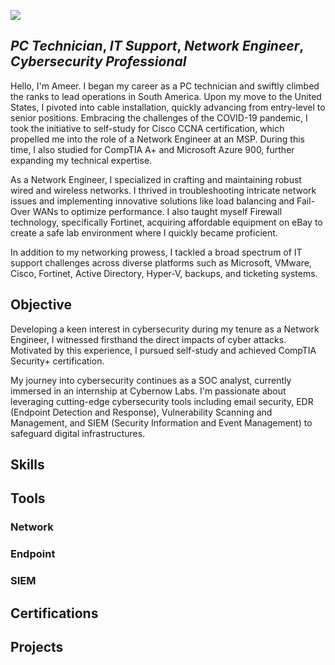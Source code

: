 <a href="https://www.linkedin.com/in/ameer-r-406958205/"><img src="https://img.shields.io/badge/-LinkedIn-0072b1?&style=for-the-badge&logo=linkedin&logoColor=white" /></a>

## *PC Technician*, *IT Support*, *Network Engineer*, *Cybersecurity Professional*

Hello, I'm Ameer. I began my career as a PC technician and swiftly climbed the ranks to lead operations in South America. Upon my move to the United States, I pivoted into cable installation, quickly advancing from entry-level to senior positions. Embracing the challenges of the COVID-19 pandemic, I took the initiative to self-study for Cisco CCNA certification, which propelled me into the role of a Network Engineer at an MSP. During this time, I also studied for CompTIA A+ and Microsoft Azure 900, further expanding my technical expertise.

As a Network Engineer, I specialized in crafting and maintaining robust wired and wireless networks. I thrived in troubleshooting intricate network issues and implementing innovative solutions like load balancing and Fail-Over WANs to optimize performance. I also taught myself Firewall technology, specifically Fortinet, acquiring affordable equipment on eBay to create a safe lab environment where I quickly became proficient.

In addition to my networking prowess, I tackled a broad spectrum of IT support challenges across diverse platforms such as Microsoft, VMware, Cisco, Fortinet, Active Directory, Hyper-V, backups, and ticketing systems.


## Objective
Developing a keen interest in cybersecurity during my tenure as a Network Engineer, I witnessed firsthand the direct impacts of cyber attacks. Motivated by this experience, I pursued self-study and achieved CompTIA Security+ certification.

My journey into cybersecurity continues as a SOC analyst, currently immersed in an internship at Cybernow Labs. I'm passionate about leveraging cutting-edge cybersecurity tools including email security, EDR (Endpoint Detection and Response), Vulnerability Scanning and Management, and SIEM (Security Information and Event Management) to safeguard digital infrastructures.

## Skills


## Tools

### Network

### Endpoint

### SIEM

## Certifications

## Projects

